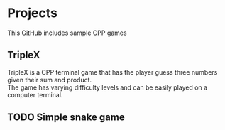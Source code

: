# Projects

This GitHub includes sample CPP games

## TripleX

TripleX is a CPP terminal game that has the player guess three numbers given their sum and product.
<br />
The game has varying difficulty levels and can be easily played on a computer terminal.


## TODO Simple snake game
